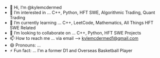- 👋 Hi, I’m @kylemcdermed
- 👀 I’m interested in ... C++, Python, HFT SWE, Algorithmic Trading, Quant Trading
- 🌱 I’m currently learning ... C++, LeetCode, Mathematics, All Things HFT SWE Related
- 💞️ I’m looking to collaborate on ... C++, Python, HFT SWE Projects
- 📫 How to reach me ... via email --> kylemcdermed1@gmail.com 
- 😄 Pronouns: ... 
- ⚡ Fun fact: ... I'm a former D1 and Overseas Basketball Player

<!---
kylemcdermed/kylemcdermed is a ✨ special ✨ repository because its `README.md` (this file) appears on your GitHub profile.
You can click the Preview link to take a look at your changes.
--->
